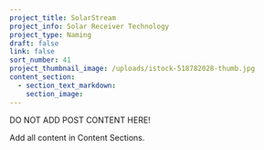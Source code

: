 ```yaml
---
project_title: SolarStream
project_info: Solar Receiver Technology
project_type: Naming
draft: false
link: false
sort_number: 41
project_thumbnail_image: /uploads/istock-518782028-thumb.jpg
content_section:
  - section_text_markdown:
    section_image:
---
```



DO NOT ADD POST CONTENT HERE!

Add all content in Content Sections.